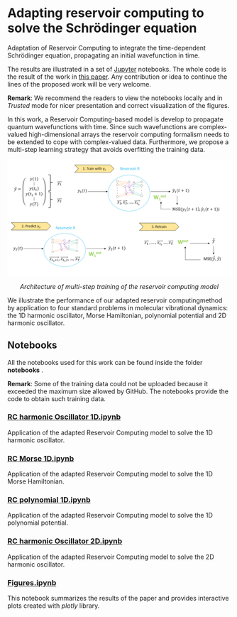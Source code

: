 # Adapting reservoir computing to solve the Schrödinger equation

Adaptation of Reservoir Computing to integrate the time-dependent Schrödinger equation, propagating an initial wavefunction in time. 

The results are illustrated in a set of [Jupyter](https://jupyter.org/) notebooks. The whole code is the result of the work in <a href = "https://arxiv.org/abs/" target="_blank"> this paper</a>. Any contribution or idea to continue the lines of the proposed work will be very welcome.

**Remark**: We recommend the readers to view the notebooks locally and in *Trusted* mode for nicer presentation and correct visualization of the figures. 

In this work, a Reservoir Computing-based model is develop to propagate quantum wavefunctions with time. Since such wavefunctions are complex-valued high-dimensional arrays the reservoir computing formalism needs to be extended to cope with complex-valued data.  Furthermore,  we propose a multi-step learning strategy that avoids overfitting the training data. 


<p align="center"><img src="https://github.com/laiadc/RC_quantum/blob/main/figures/MultiRC.PNG"  align=middle width=600pt />
</p>
<p align="center">
<em>Architecture of multi-step training of the reservoir computing model </em>
</p>

We illustrate the performance of our adapted reservoir computingmethod by application to four standard problems in molecular vibrational dynamics: the 1D harmonic oscillator, Morse Hamiltonian, polynomial potential and 2D harmonic oscillator.

## Notebooks

All the notebooks used for this work can be found inside the folder **notebooks** .

**Remark**: Some of the training data could not be uploaded because it exceeded the maximum size allowed by GitHub. The notebooks provide the code to obtain such training data. 

### [RC harmonic Oscillator 1D.ipynb](https://github.com/laiadc/RC_quantum/blob/main/notebooks/RC%20Harmonic%20Oscillator%201D.ipynb)
Application of the adapted Reservoir Computing model to solve the 1D harmonic oscillator.

### [RC Morse 1D.ipynb](https://github.com/laiadc/RC_quantum/blob/main/notebooks/RC%20Morse%201D.ipynb)
Application of the adapted Reservoir Computing model to solve the 1D Morse Hamiltonian.

### [RC polynomial 1D.ipynb](https://github.com/laiadc/RC_quantum/blob/main/notebooks/RC%20Random%20potential%201D.ipynb)
Application of the adapted Reservoir Computing model to solve the 1D polynomial potential.

### [RC harmonic Oscillator 2D.ipynb](https://github.com/laiadc/RC_quantum/blob/main/notebooks/RC%20Harmonic%20Oscillator%202D.ipynb)
Application of the adapted Reservoir Computing model to solve the 2D harmonic oscillator.

### [Figures.ipynb](https://github.com/laiadc/RC_quantum/blob/main/notebooks/Figures.ipynb)
This notebook summarizes the results of the paper and provides interactive plots created with *plotly* library.
